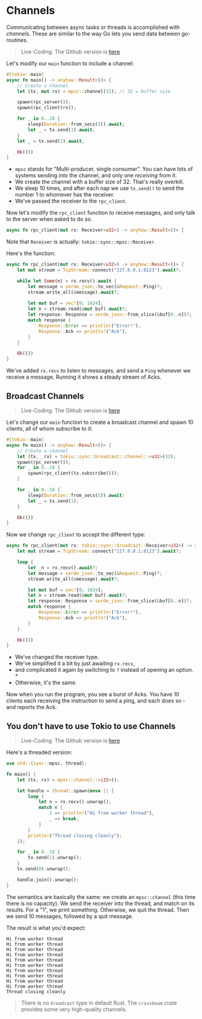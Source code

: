 # Channels

Communicating between async tasks or threads is accomplished with *channels*. These are similar to the way Go lets you send data between go-routines.

> Live-Coding. The Github version is [here](/src/tokio_channels/)

Let's modify our `main` function to include a channel:

```rust
#[tokio::main]
async fn main() -> anyhow::Result<()> {
    // Create a channel
    let (tx, mut rx) = mpsc::channel(32); // 32 = buffer size

    spawn(rpc_server());
    spawn(rpc_client(rx));

    for _ in 0..10 {
        sleep(Duration::from_secs(1)).await;
        let _ = tx.send(1).await;
    }
    let _ = tx.send(2).await;

    Ok(())
}
```

* `mpsc` stands for "Multi-producer, single consumer". You can have lots of systems sending *into* the channel, and only one *receiving* from it.
* We create the channel with a buffer size of 32. That's really overkill.
* We sleep 10 times, and after each nap we use `tx.send()` to send the number 1 to whomever has the receiver.
* We've passed the receiver to the `rpc_client`.

Now let's modify the `rpc_client` function to receive messages, and only talk to the server when asked to do so.

```rust
async fn rpc_client(mut rx: Receiver<u32>) -> anyhow::Result<()> {
```

Note that `Receiver` is actually: `tokio::sync::mpsc::Receiver`.

Here's the function:

```rust
async fn rpc_client(mut rx: Receiver<u32>) -> anyhow::Result<()> {
    let mut stream = TcpStream::connect("127.0.0.1:8123").await?;

    while let Some(n) = rx.recv().await {
        let message = serde_json::to_vec(&Request::Ping)?;
        stream.write_all(&message).await?;
    
        let mut buf = vec![0; 1024];
        let n = stream.read(&mut buf).await?;
        let response: Response = serde_json::from_slice(&buf[0..n])?;
        match response {
            Response::Error => println!("Error!"),
            Response::Ack => println!("Ack"),
        }       
    }

    Ok(())
}
```

We've added `rx.recv` to listen to messages, and send a `Ping` whenever we receive a message. Running it shows a steady stream of Acks.

## Broadcast Channels

> Live-Coding. The Github version is [here](/src/tokio_channels2/)

Let's change our `main` function to create a broadcast channel and spawn 10 clients, all of whom subscribe to it:

```rust
#[tokio::main]
async fn main() -> anyhow::Result<()> {
    // Create a channel
    let (tx, _rx) = tokio::sync::broadcast::channel::<u32>(32);
    spawn(rpc_server());
    for _ in 0..10 {
        spawn(rpc_client(tx.subscribe()));
    }

    for _ in 0..10 {
        sleep(Duration::from_secs(1)).await;
        let _ = tx.send(1);
    }

    Ok(())
}
```

Now we change `rpc_client` to accept the different type:

```rust
async fn rpc_client(mut rx: tokio::sync::broadcast::Receiver<u32>) -> anyhow::Result<()> {
    let mut stream = TcpStream::connect("127.0.0.1:8123").await?;

    loop {
        let _n = rx.recv().await?;
        let message = serde_json::to_vec(&Request::Ping)?;
        stream.write_all(&message).await?;

        let mut buf = vec![0; 1024];
        let n = stream.read(&mut buf).await?;
        let response: Response = serde_json::from_slice(&buf[0..n])?;
        match response {
            Response::Error => println!("Error!"),
            Response::Ack => println!("Ack"),
        }       
    }

    Ok(())
}
```

* We've changed the receiver type. 
* We've simplified it a bit by just awaiting `rx.recv`, 
* and complicated it again by switching to `?` instead of opening an option. *
* Otherwise, it's the same.

Now when you run the program, you see a burst of Acks. You have 10 clients each receiving the instruction to send a ping, and each does so - and reports the Ack.

## You don't have to use Tokio to use Channels

> Live-Coding. The Github version is [here](/src/thread_channels/)

Here's a threaded version:

```rust
use std::{sync::mpsc, thread};

fn main() {
    let (tx, rx) = mpsc::channel::<i32>();

    let handle = thread::spawn(move || {
        loop {
            let n = rx.recv().unwrap();
            match n {
                1 => println!("Hi from worker thread"),
                _ => break,
            }
        }
        println!("Thread closing cleanly");
    });

    for _ in 0..10 {
        tx.send(1).unwrap();
    }
    tx.send(0).unwrap();

    handle.join().unwrap();
}
```

The semantics are basically the same: we create an `mpsc::channel` (this time there is no capacity). We send the receiver into the thread, and match on its results. For a "1", we print something. Otherwise, we quit the thread. Then we send 10 messages, followed by a quit message.

The result is what you'd expect:

```
Hi from worker thread
Hi from worker thread
Hi from worker thread
Hi from worker thread
Hi from worker thread
Hi from worker thread
Hi from worker thread
Hi from worker thread
Hi from worker thread
Hi from worker thread
Thread closing cleanly
```

> There is no `broadcast` type in default Rust. The `crossbeam` crate provides some very high-quality channels.
